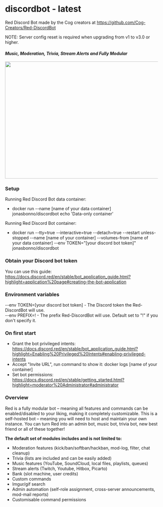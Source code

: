 # discordbot - latest
Red Discord Bot
made by the Cog creators at https://github.com/Cog-Creators/Red-DiscordBot

NOTE: Server config reset is required when upgrading from v1 to v3.0 or higher.

#### *Music, Moderation, Trivia, Stream Alerts and Fully Modular*  
<img src="https://imgur.com/pY1WUFX.png" width="720" height="385">

### Setup
Running Red Discord Bot data container: 
- docker run --name [name of your data container] jonasbonno/discordbot echo 'Data-only container'

Running Red Discord Bot container: 
- docker run --tty=true --interactive=true --detach=true --restart unless-stopped --name [name of your container] --volumes-from [name of your data container] --env TOKEN="[your discord bot token]" jonasbonno/discordbot

### Obtain your Discord bot token
You can use this guide: https://docs.discord.red/en/stable/bot_application_guide.html?highlight=application%20page#creating-the-bot-application

### Environment variables
--env TOKEN=[your discord bot token] - The Discord token the Red-DiscordBot will use.
</br>--env PREFIX=! - The prefix Red-DiscordBot will use. Default set to "!" if you don't specify it.

### On first start
- Grant the bot privileged intents: https://docs.discord.red/en/stable/bot_application_guide.html?highlight=Enabling%20Privileged%20Intents#enabling-privileged-intents
- Accept "Invite URL", run command to show it: docker logs [name of your container]
- Set bot permissions: https://docs.discord.red/en/stable/getting_started.html?highlight=moderator%20Administrator#administrator

### Overview
Red is a fully modular bot – meaning all features and commands can be enabled/disabled to your liking, making it completely customizable. This is a self-hosted bot – meaning you will need to host and maintain your own instance. You can turn Red into an admin bot, music bot, trivia bot, new best friend or all of these together!

**The default set of modules includes and is not limited to:**

- Moderation features (kick/ban/softban/hackban, mod-log, filter, chat cleanup)
- Trivia (lists are included and can be easily added)
- Music features (YouTube, SoundCloud, local files, playlists, queues)
- Stream alerts (Twitch, Youtube, Hitbox, Picarto)
- Bank (slot machine, user credits)
- Custom commands
- Imgur/gif search
- Admin automation (self-role assignment, cross-server announcements, mod-mail reports)
- Customisable command permissions
